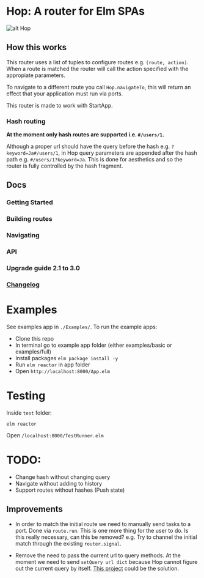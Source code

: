 # Hop: A router for Elm SPAs

![alt Hop](https://raw.githubusercontent.com/sporto/hop/master/assets/logo.png)

## How this works

This router uses a list of tuples to configure routes e.g. `(route, action)`. When a route is matched the router will call the action specified with the appropiate parameters.

To navigate to a different route you call `Hop.navigateTo`, this will return an effect that your application must run via ports.

This router is made to work with StartApp.

### Hash routing

__At the moment only hash routes are supported i.e. `#/users/1`.__

Although a proper url should have the query before the hash e.g. `?keyword=Ja#/users/1`,
in Hop query parameters are appended after the hash path e.g. `#/users/1?keyword=Ja`. 
This is done for aesthetics and so the router is fully controlled by the hash fragment.

## Docs

### Getting Started
### Building routes
### Navigating
### API
### Upgrade guide 2.1 to 3.0
### [Changelog](./docs/changelog.md)

# Examples

See examples app in `./Examples/`. To run the example apps:

- Clone this repo
- In terminal go to example app folder (either examples/basic or examples/full)
- Install packages `elm package install -y`
- Run `elm reactor` in app folder
- Open `http://localhost:8000/App.elm`

# Testing

Inside `test` folder:

```
elm reactor
```

Open `/localhost:8000/TestRunner.elm`

# TODO:

- Change hash without changing query
- Navigate without adding to history
- Support routes without hashes (Push state)

## Improvements

- In order to match the initial route we need to manually send tasks to a port. Done via `route.run`. This is one more thing for the user to do. Is this really necessary, can this be removed? e.g. Try to channel the initial match through the existing `router.signal`.

- Remove the need to pass the current url to query methods. At the moment we need to send `setQuery url dict` because Hop cannot figure out the current query by itself. [This project](https://github.com/rgrempel/elm-web-api#webapilocation) could be the solution.







